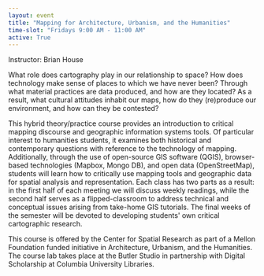 ```yaml
---
layout: event
title: "Mapping for Architecture, Urbanism, and the Humanities"
time-slot: "Fridays 9:00 AM - 11:00 AM"
active: True
---
```


Instructor: Brian House

What role does cartography play in our relationship to space? How does technology make sense of places to which we have never been? Through what material practices are data produced, and how are they located? As a result, what cultural attitudes inhabit our maps, how do they (re)produce our environment, and how can they be contested?

This hybrid theory/practice course provides an introduction to critical mapping discourse and geographic information systems tools. Of particular interest to humanities students, it examines both historical and contemporary questions with reference to the technology of mapping. Additionally, through the use of open-source GIS software (QGIS), browser-based technologies (Mapbox, Mongo DB), and open data (OpenStreetMap), students will learn how to critically use mapping tools and geographic data for spatial analysis and representation. Each class has two parts as a result: in the first half of each meeting we will discuss weekly readings, while the second half serves as a flipped-classroom to address technical and conceptual issues arising from take-home GIS tutorials. The final weeks of the semester will be devoted to developing students' own critical cartographic research.

This course is offered by the Center for Spatial Research as part of a Mellon Foundation funded initiative in Architecture, Urbanism, and the Humanities. The course lab takes place at the Butler Studio in partnership with Digital Scholarship at Columbia University Libraries. 


